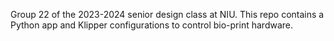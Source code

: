 Group 22 of the 2023-2024 senior design class at NIU. This repo contains a Python app and Klipper configurations to control bio-print hardware.
